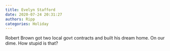 ```yaml
---
title: Evelyn Stafford
date: 2020-07-24 20:31:27
authors: Ripp
categories: Holiday
---
```


 Robert Brown got two local govt contracts and built his dream home. On our dime.
How stupid is that?